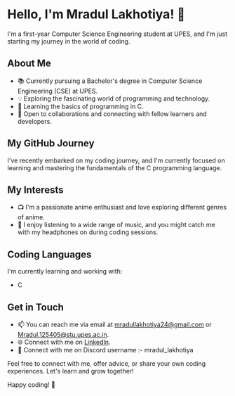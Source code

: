 # Hello, I'm Mradul Lakhotiya! 👋

I'm a first-year Computer Science Engineering student at UPES, and I'm just starting my journey in the world of coding.

## About Me

- 📚 Currently pursuing a Bachelor's degree in Computer Science Engineering (CSE) at UPES.
- 💡 Exploring the fascinating world of programming and technology.
- 🌱 Learning the basics of programming in C.
- 🤝 Open to collaborations and connecting with fellow learners and developers.

## My GitHub Journey

I've recently embarked on my coding journey, and I'm currently focused on learning and mastering the fundamentals of the C programming language.

## My Interests

- 📺 I'm a passionate anime enthusiast and love exploring different genres of anime.
- 🎵 I enjoy listening to a wide range of music, and you might catch me with my headphones on during coding sessions.

## Coding Languages

I'm currently learning and working with:
- C

## Get in Touch

- 📫 You can reach me via email at [mradullakhotiya24@gmail.com](mailto:mradullakhotiya24@gmail.com) or [Mradul.125405@stu.upes.ac.in](mailto:Mradul.125405@stu.upes.ac.in).
- 🌐 Connect with me on [LinkedIn](https://www.linkedin.com/in/mradul-lakhotiya).
- 💬 Connect with me on Discord username :- mradul_lakhotiya

Feel free to connect with me, offer advice, or share your own coding experiences. Let's learn and grow together!

Happy coding! 🚀
